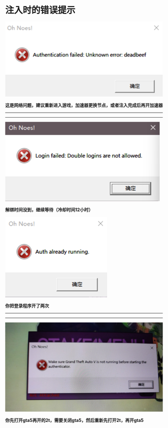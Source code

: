 # 注入时的错误提示

![](<../../.gitbook/assets/image (164).png>)

**这是网络问题，建议重新进入游戏，加速器更换节点，或者注入完成后再开加速器**

****

****

![](<../../.gitbook/assets/image (150).png>)

**解绑时间没到，继续等待（冷却时间12小时）**





![](<../../.gitbook/assets/image (175).png>)

**你把登录程序开了两次**

****

****

****![](<../../.gitbook/assets/image (94).png>)****

**你先打开gta5再开的2t，需要关闭gta5，然后重新先打开2t，再开gta5**
